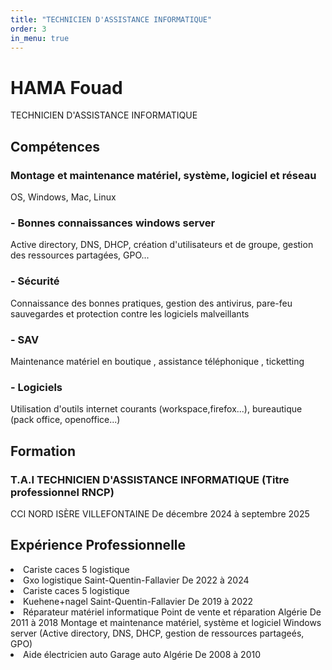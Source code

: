 ```yaml
---
title: "TECHNICIEN D'ASSISTANCE INFORMATIQUE"
order: 3
in_menu: true
---
```

<h1>HAMA Fouad</h1>
<p>TECHNICIEN D'ASSISTANCE INFORMATIQUE</p>
<h2>Compétences</h2>
<h3>Montage et maintenance matériel, système, logiciel et réseau</h3>
 <p>OS, Windows, Mac, Linux</p>
<h3>- Bonnes connaissances windows server</h3> <p>Active directory, DNS, DHCP, création d'utilisateurs et de groupe, gestion des ressources partagées, GPO...<p>  
<h3>- Sécurité</h3>
<p>Connaissance des bonnes pratiques, gestion des antivirus, pare-feu sauvegardes et protection
contre les logiciels malveillants</p>
<h3>- SAV</h3>
<p>Maintenance matériel en boutique , assistance téléphonique , ticketting</p> 
<h3> - Logiciels</h3>
<p>Utilisation d'outils internet courants (workspace,firefox...), bureautique (pack office, openoffice...)</p>
<h2>Formation</h2>
 <h3>T.A.I TECHNICIEN D'ASSISTANCE INFORMATIQUE (Titre professionnel RNCP)</h3>
<p>CCI NORD ISÈRE VILLEFONTAINE De décembre 2024 à septembre 2025</p>
 <h2>Expérience Professionnelle</h2>
            <li>Cariste caces 5 logistique</li>
            <li>Gxo logistique Saint-Quentin-Fallavier De 2022 à 2024</li>
            <li>Cariste caces 5 logistique</li>
            <li>Kuehene+nagel Saint-Quentin-Fallavier De 2019 à 2022</li>
            <li>Réparateur matériel informatique
                Point de vente et réparation Algérie De 2011 à 2018
                Montage et maintenance matériel, système et logiciel
                Windows server (Active directory, DNS, DHCP, gestion de ressources partageés, GPO)</li>
                <li>Aide électricien auto
                    Garage auto Algérie De 2008 à 2010</li> 